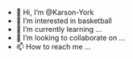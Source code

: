 - 👋 Hi, I’m @Karson-York
- 👀 I’m interested in basketball
- 🌱 I’m currently learning ...
- 💞️ I’m looking to collaborate on ...
- 📫 How to reach me ...

<!---
Karson-York/Karson-York is a ✨ special ✨ repository because its `README.md` (this file) appears on your GitHub profile.
You can click the Preview link to take a look at your changes.
--->
